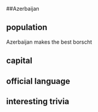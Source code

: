 ##Azerbaijan
## population

Azerbaijan makes the best borscht
## capital

 
## official language


## interesting trivia



